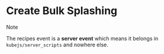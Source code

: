 # Create Bulk Splashing

> [!NOTE]
> The recipes event is a **server event** which means it belongs in `kubejs/server_scripts` and nowhere else.